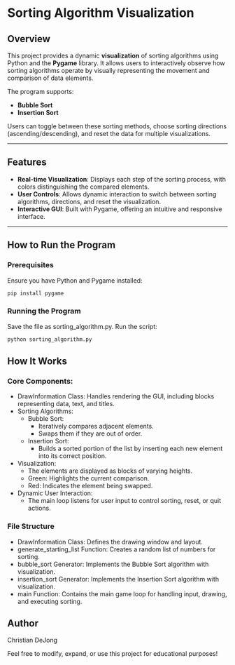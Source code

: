 # Sorting Algorithm Visualization

## Overview

This project provides a dynamic **visualization** of sorting algorithms using Python and the **Pygame** library. It allows users to interactively observe how sorting algorithms operate by visually representing the movement and comparison of data elements.

The program supports:
- **Bubble Sort**
- **Insertion Sort**
  
Users can toggle between these sorting methods, choose sorting directions (ascending/descending), and reset the data for multiple visualizations.

---

## Features

- **Real-time Visualization**: Displays each step of the sorting process, with colors distinguishing the compared elements.
- **User Controls**: Allows dynamic interaction to switch between sorting algorithms, directions, and reset the visualization.
- **Interactive GUI**: Built with Pygame, offering an intuitive and responsive interface.

---

## How to Run the Program

### Prerequisites
Ensure you have Python and Pygame installed:
```bash
pip install pygame
```

### Running the Program
Save the file as sorting_algorithm.py.
Run the script:
```bash
python sorting_algorithm.py
```

## How It Works
### Core Components:

- DrawInformation Class: Handles rendering the GUI, including blocks representing data, text, and titles.
- Sorting Algorithms:
    - Bubble Sort:
      - Iteratively compares adjacent elements.
      - Swaps them if they are out of order.
    - Insertion Sort:
        - Builds a sorted portion of the list by inserting each new element into its correct position.
- Visualization:
    - The elements are displayed as blocks of varying heights.
    - Green: Highlights the current comparison.
    - Red: Indicates the element being swapped.
- Dynamic User Interaction:
    - The main loop listens for user input to control sorting, reset, or quit actions.

### File Structure

  - DrawInformation Class: Defines the drawing window and layout.
  - generate_starting_list Function: Creates a random list of numbers for sorting.
  - bubble_sort Generator: Implements the Bubble Sort algorithm with visualization.
  - insertion_sort Generator: Implements the Insertion Sort algorithm with visualization.
  - main Function: Contains the main game loop for handling input, drawing, and executing sorting.

## Author

Christian DeJong

Feel free to modify, expand, or use this project for educational purposes!
